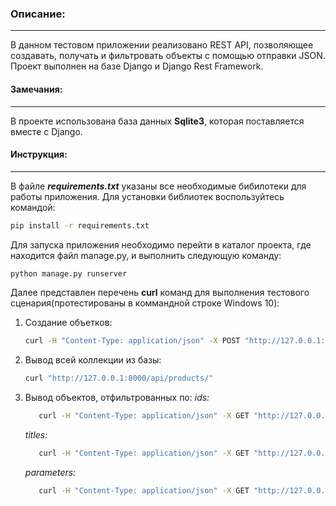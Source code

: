 ### Описание:
---
В данном тестовом приложении реализовано REST API, позволяющее создавать, получать и фильтровать объекты с помощью отправки JSON.
Проект выполнен на базе Django и Django Rest Framework.
   
#### Замечания:
---
В проекте использована база данных **Sqlite3**, которая поставляется вместе с Django.

#### Инструкция:
---
В файле ***requirements.txt*** указаны все необходимые бибилотеки для работы приложения.
Для установки библиотек воспользуйтесь командой:
```sh
pip install -r requirements.txt
```
Для запуска приложения необходимо перейти в каталог проекта, где находится файл manage.py, и выполнить следующую команду:
```sh
python manage.py runserver
```
Далее представлен перечень **curl** команд для выполнения тестового сценария(протестированы в коммандной строке Windows 10):
1. Создание объетков:
    ```sh
    curl -H "Content-Type: application/json" -X POST "http://127.0.0.1:8000/api/products/" / -d "{"""products""": [{"""title""": """title_value""", """description""": """description_value""", """parameters""": {"""param""": """param_value"""}},{"""title""": """title_value2""", """description""": """description_value2""", """parameters""": {"""param2""": """param_value2"""}}]}"
    ```
2. Вывод всей коллекции из базы:
    ```sh
    curl "http://127.0.0.1:8000/api/products/"
    ```
3. Вывод объектов, отфильтрованных по:
    *ids:*
    ```sh
       curl -H "Content-Type: application/json" -X GET "http://127.0.0.1:8000/api/products/" -d "{"""ids""":["""1""","""20"""]}"
    ```
    *titles:*
    ```sh
       curl -H "Content-Type: application/json" -X GET "http://127.0.0.1:8000/api/products/" -d "{"""titles""":["""title1""","""title2"""]}"
    ```
    *parameters:*
    ```sh
       curl -H "Content-Type: application/json" -X GET "http://127.0.0.1:8000/api/products/" -d "{"""parameters""": {"""param1""": """param1""", """param2""": """param2"""}}"
    ```